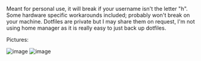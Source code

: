 Meant for personal use, it will break if your username isn't the letter "h". Some hardware specific workarounds included; probably won't break on your machine. Dotfiles are private but I may share them on request, I'm not using home manager as it is really easy to just back up dotfiles. 

Pictures:

![image](https://github.com/user-attachments/assets/205e0bde-169f-4d5f-9934-f735c1e1bcdd)
![image](https://github.com/user-attachments/assets/f135497d-f6fd-4b0e-9b12-5f77ea184b80)

